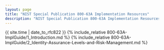 ```yaml
---
layout: page
title: "NIST Special Publication 800-63A Implementation Resources"
description: "NIST Special Publication 800-63A Implementation Resources"
---
```


{{ site.time | date_to_rfc822 }}
{% include_relative 800-63A-ImplGuide/1_Introduction.md %}
{% include_relative 800-63A-ImplGuide/2_Identity-Assurance-Levels-and-Risk-Management.md %}
